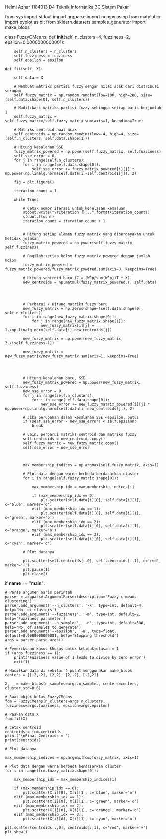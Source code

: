 Helmi Azhar
1184013
D4 Teknik Informatika 3C
Sistem Pakar

from sys import stdout
import argparse
import numpy as np
from matplotlib import pyplot as plt
from sklearn.datasets.samples_generator import make_blobs

class FuzzyCMeans:
    def __init__(self, n_clusters=4, fuzziness=2, epsilon=0.0000000000001):

        self.n_clusters = n_clusters
        self.fuzziness = fuzziness
        self.epsilon = epsilon

    def fit(self, X):

        self.data = X

        # Membuat matriks partisi fuzzy dengan nilai acak dari distribusi seragam
        self.fuzzy_matrix = np.random.randint(low=100, high=200, size=(self.data.shape[0], self.n_clusters))

        # Modifikasi matriks partisi fuzzy sehingga setiap baris berjumlah 1
        self.fuzzy_matrix = self.fuzzy_matrix/self.fuzzy_matrix.sum(axis=1, keepdims=True)

        # Matriks sentroid awal acak
        self.centroids = np.random.randint(low=-4, high=4, size=(self.n_clusters, self.data.shape[1]))

        # Hitung kesalahan SSE
        fuzzy_matrix_powered = np.power(self.fuzzy_matrix, self.fuzziness)
        self.sse_error = 0.
        for j in range(self.n_clusters):
            for i in range(self.data.shape[0]):
                self.sse_error += fuzzy_matrix_powered[i][j] * np.power(np.linalg.norm(self.data[i]-self.centroids[j]), 2)

        fig = plt.figure()

        iteration_count = 1

        while True:

            # Cetak nomor iterasi untuk kejelasan kemajuan
            stdout.write("\rIteration {}...".format(iteration_count))
            stdout.flush()
            iteration_count = iteration_count + 1


            # Hitung setiap elemen fuzzy matrix yang diberdayakan untuk ketidak jelasan
            fuzzy_matrix_powered = np.power(self.fuzzy_matrix, self.fuzziness)

            # Bagilah setiap kolom fuzzy matrix powered dengan jumlah kolom
            fuzzy_matrix_powered = fuzzy_matrix_powered/fuzzy_matrix_powered.sum(axis=0, keepdims=True)

            # Hitung sentroid baru (C = (W^p/sum(W^p))T * X)
            new_centroids = np.matmul(fuzzy_matrix_powered.T, self.data)


          

            # Perbarui / Hitung matriks fuzzy baru
            new_fuzzy_matrix = np.zeros(shape=(self.data.shape[0], self.n_clusters))
            for i in range(new_fuzzy_matrix.shape[0]):
                for j in range(new_fuzzy_matrix.shape[1]):
                    new_fuzzy_matrix[i][j] = 1./np.linalg.norm(self.data[i]-new_centroids[j])

            new_fuzzy_matrix = np.power(new_fuzzy_matrix, 2./(self.fuzziness-1))

            new_fuzzy_matrix = new_fuzzy_matrix/new_fuzzy_matrix.sum(axis=1, keepdims=True)


           

            # Hitung kesalahan baru, SSE
            new_fuzzy_matrix_powered = np.power(new_fuzzy_matrix, self.fuzziness)
            new_sse_error = 0.
            for j in range(self.n_clusters):
                for i in range(self.data.shape[0]):
                    new_sse_error += new_fuzzy_matrix_powered[i][j] * np.power(np.linalg.norm(self.data[i]-new_centroids[j]), 2)

            # Jika perubahan dalam kesalahan SSE <epsilon, putus
            if (self.sse_error - new_sse_error) < self.epsilon:
                break

            # Lain, perbarui matriks sentroid dan matriks fuzzy
            self.centroids = new_centroids.copy()
            self.fuzzy_matrix = new_fuzzy_matrix.copy()
            self.sse_error = new_sse_error

            

            max_membership_indices = np.argmax(self.fuzzy_matrix, axis=1)

            # Plot data dengan warna berbeda berdasarkan cluster
            for i in range(self.fuzzy_matrix.shape[0]):

                max_membership_idx = max_membership_indices[i]

                if (max_membership_idx == 0):
                    plt.scatter(self.data[i][0], self.data[i][1], c='blue', marker='o')
                elif (max_membership_idx == 1):
                    plt.scatter(self.data[i][0], self.data[i][1], c='green', marker='o')
                elif (max_membership_idx == 2):
                    plt.scatter(self.data[i][0], self.data[i][1], c='orange', marker='o')
                elif (max_membership_idx == 3):
                    plt.scatter(self.data[i][0], self.data[i][1], c='cyan', marker='o')

            # Plot datanya
            
            plt.scatter(self.centroids[:,0], self.centroids[:,1], c='red', marker='+')
            plt.pause(1)
            plt.close()


if __name__ == "__main__":

    # Parse argumen baris perintah
    parser = argparse.ArgumentParser(description='Fuzzy c-means clustering')
    parser.add_argument('--n_clusters', '-k', type=int, default=4, help='No. of clusters')
    parser.add_argument('--fuzziness', '-m', type=int, default=2, help='Fuzziness parameter')
    parser.add_argument('--n_samples', '-n', type=int, default=500, help='No. of samples to generate')
    parser.add_argument('--epsilon', '-e', type=float, default=0.0000000000001, help='Stopping threshold')
    args = parser.parse_args()

    # Pemeriksaan kasus khusus untuk ketidakjelasan = 1
    if (args.fuzziness == 1):
        print('Fuzziness value of 1 leads to divide by zero error')
        exit(1)

    # Hasilkan data di sekitar 4 pusat menggunakan make_blobs
    centers = [[-2,-2], [2,2], [2,-2], [-2,2]]
    
    X, _ = make_blobs(n_samples=args.n_samples, centers=centers, cluster_std=0.6)

    # Buat objek kelas FuzzyCMeans
    fcm = FuzzyCMeans(n_clusters=args.n_clusters, fuzziness=args.fuzziness, epsilon=args.epsilon)

    # Paskan data X
    fcm.fit(X)

    # Cetak sentroid
    centroids = fcm.centroids
    print('\nFinal Centroids = ')
    print(centroids)

    # Plot datanya

    max_membership_indices = np.argmax(fcm.fuzzy_matrix, axis=1)

    # Plot data dengan warna berbeda berdasarkan cluster
    for i in range(fcm.fuzzy_matrix.shape[0]):
        
        max_membership_idx = max_membership_indices[i]

        if (max_membership_idx == 0):
            plt.scatter(X[i][0], X[i][1], c='blue', marker='o')
        elif (max_membership_idx == 1):
            plt.scatter(X[i][0], X[i][1], c='green', marker='o')
        elif (max_membership_idx == 2):
            plt.scatter(X[i][0], X[i][1], c='orange', marker='o')
        elif (max_membership_idx == 3):
            plt.scatter(X[i][0], X[i][1], c='cyan', marker='o')
            
    plt.scatter(centroids[:,0], centroids[:,1], c='red', marker='+')
    plt.show()